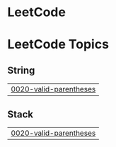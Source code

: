 # LeetCode
<!---LeetCode Topics Start-->
# LeetCode Topics
## String
|  |
| ------- |
| [0020-valid-parentheses](https://github.com/KyuliLee/LeetCode/tree/master/0020-valid-parentheses) |
## Stack
|  |
| ------- |
| [0020-valid-parentheses](https://github.com/KyuliLee/LeetCode/tree/master/0020-valid-parentheses) |
<!---LeetCode Topics End-->